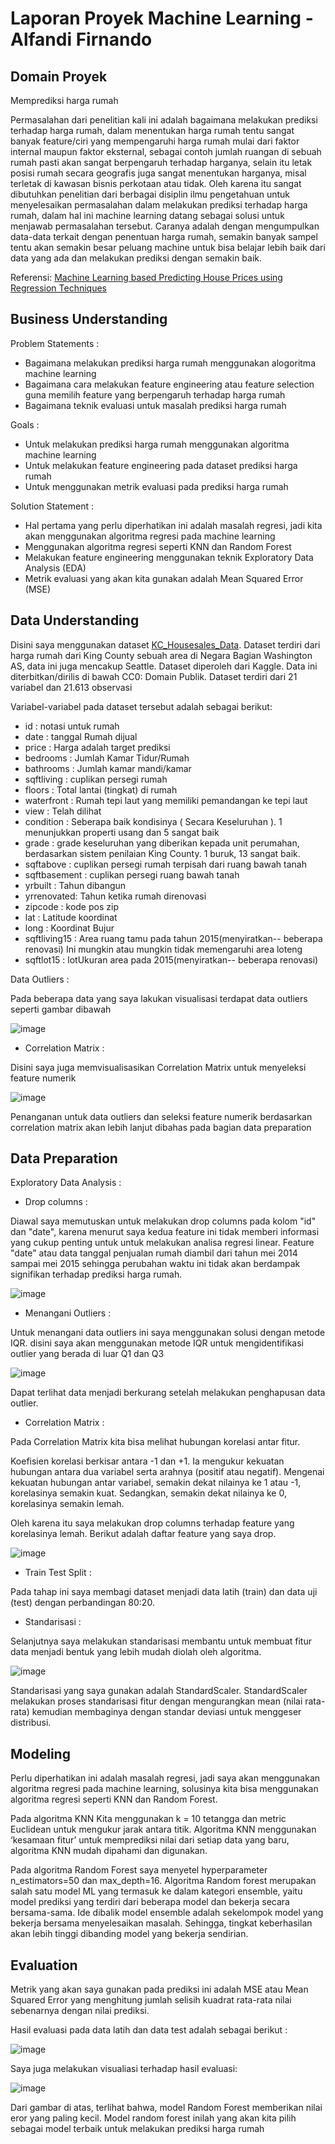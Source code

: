 # Laporan Proyek Machine Learning - Alfandi Firnando

## Domain Proyek

Memprediksi harga rumah

Permasalahan dari penelitian kali ini adalah bagaimana melakukan prediksi terhadap harga rumah, dalam menentukan harga rumah tentu sangat banyak feature/ciri yang mempengaruhi harga rumah mulai dari faktor internal maupun faktor eksternal, sebagai contoh jumlah ruangan di sebuah rumah pasti akan sangat berpengaruh terhadap harganya, selain itu letak posisi rumah secara geografis juga sangat menentukan harganya, misal terletak di kawasan bisnis perkotaan atau tidak. Oleh karena itu sangat dibutuhkan penelitian dari berbagai disiplin ilmu pengetahuan untuk menyelesaikan permasalahan dalam melakukan prediksi terhadap harga rumah, dalam hal ini machine learning datang sebagai solusi untuk menjawab permasalahan tersebut. Caranya adalah dengan mengumpulkan data-data terkait dengan penentuan harga rumah, semakin banyak sampel tentu akan semakin besar peluang machine untuk bisa belajar lebih baik dari data yang ada dan melakukan prediksi dengan semakin baik.

Referensi: [Machine Learning based Predicting House Prices using Regression Techniques](https://ieeexplore.ieee.org/abstract/document/9074952)

## Business Understanding

Problem Statements :
- Bagaimana melakukan prediksi harga rumah menggunakan alogoritma machine learning
- Bagaimana cara melakukan feature engineering atau feature selection guna memilih feature yang berpengaruh terhadap harga rumah
- Bagaimana teknik evaluasi untuk masalah prediksi harga rumah

Goals :
- Untuk melakukan prediksi harga rumah menggunakan algoritma machine learning
- Untuk melakukan feature engineering pada dataset prediksi harga rumah
- Untuk menggunakan metrik evaluasi pada prediksi harga rumah

Solution Statement : 

- Hal pertama yang perlu diperhatikan ini adalah masalah regresi, jadi kita akan menggunakan algoritma regresi pada machine learning
- Menggunakan algoritma regresi seperti KNN dan Random Forest
- Melakukan feature engineering menggunakan teknik Exploratory Data Analysis (EDA)
- Metrik evaluasi yang akan kita gunakan adalah Mean Squared Error (MSE)

## Data Understanding

Disini saya menggunakan dataset [KC_Housesales_Data](https://www.kaggle.com/swathiachath/kc-housesales-data).
Dataset terdiri dari harga rumah dari King County sebuah area di Negara Bagian Washington AS, data ini juga mencakup Seattle. Dataset diperoleh dari Kaggle. Data ini diterbitkan/dirilis di bawah CC0: Domain Publik. Dataset terdiri dari 21 variabel dan 21.613 observasi

Variabel-variabel pada dataset tersebut adalah sebagai berikut:
- id : notasi untuk rumah
- date : tanggal Rumah dijual
- price : Harga adalah target prediksi
- bedrooms : Jumlah Kamar Tidur/Rumah
- bathrooms : Jumlah kamar mandi/kamar
- sqftliving : cuplikan persegi rumah
- floors : Total lantai (tingkat) di rumah
- waterfront : Rumah tepi laut yang memiliki pemandangan ke tepi laut
- view : Telah dilihat
- condition :  Seberapa baik kondisinya ( Secara Keseluruhan ). 1 menunjukkan properti usang dan 5 sangat baik
- grade : grade keseluruhan yang diberikan kepada unit perumahan, berdasarkan sistem penilaian King County. 1 buruk, 13 sangat baik.
- sqftabove : cuplikan persegi rumah terpisah dari ruang bawah tanah
- sqftbasement :  cuplikan persegi ruang bawah tanah
- yrbuilt : Tahun dibangun 
- yrrenovated: Tahun ketika rumah direnovasi
- zipcode : kode pos zip
- lat : Latitude koordinat
- long : Koordinat Bujur
- sqftliving15 : Area ruang tamu pada tahun 2015(menyiratkan-- beberapa renovasi) Ini mungkin atau mungkin tidak memengaruhi area loteng
- sqftlot15 : lotUkuran area pada 2015(menyiratkan-- beberapa renovasi)

Data Outliers :

Pada beberapa data yang saya lakukan visualisasi terdapat data outliers seperti gambar dibawah

![image](https://user-images.githubusercontent.com/50938896/156042655-cfac108b-d244-455d-aa62-52d5a275e23d.png)

- Correlation Matrix :

Disini saya juga memvisualisasikan Correlation Matrix untuk menyeleksi feature numerik

![image](https://user-images.githubusercontent.com/50938896/156177747-525a0c5a-d7af-4555-a6ac-b1bc67329a70.png)

Penanganan untuk data outliers dan seleksi feature numerik berdasarkan correlation matrix akan lebih lanjut dibahas pada bagian data preparation

## Data Preparation

Exploratory Data Analysis : 

- Drop columns :

Diawal saya memutuskan untuk melakukan drop columns pada kolom "id" dan "date", karena menurut saya kedua feature ini tidak memberi informasi yang cukup penting untuk untuk melakukan analisa regresi linear. Feature "date" atau data tanggal penjualan rumah diambil dari tahun mei 2014 sampai mei 2015 sehingga perubahan waktu ini tidak akan berdampak signifikan terhadap prediksi harga rumah.

![image](https://user-images.githubusercontent.com/50938896/156179844-783b1202-23f6-4693-9440-591b10ef68c2.png)

- Menangani Outliers :

Untuk menangani data outliers ini saya menggunakan solusi dengan metode IQR. disini saya akan menggunakan metode IQR untuk mengidentifikasi outlier yang berada di luar Q1 dan Q3

![image](https://user-images.githubusercontent.com/50938896/156042971-7d8319c7-e1f9-4a7e-a6d6-dabaf95a4914.png)

Dapat terlihat data menjadi berkurang setelah melakukan penghapusan data outlier.

- Correlation Matrix :

Pada Correlation Matrix kita bisa melihat hubungan korelasi antar fitur. 

Koefisien korelasi berkisar antara -1 dan +1. Ia mengukur kekuatan hubungan antara dua variabel serta arahnya (positif atau negatif). Mengenai kekuatan hubungan antar variabel, semakin dekat nilainya ke 1 atau -1, korelasinya semakin kuat. Sedangkan, semakin dekat nilainya ke 0, korelasinya semakin lemah.

Oleh karena itu saya melakukan drop columns terhadap feature yang korelasinya lemah. Berikut adalah daftar feature yang saya drop.

![image](https://user-images.githubusercontent.com/50938896/156178411-bce53fdd-b3ad-42af-abe5-0888ff7de02c.png)

- Train Test Split :

Pada tahap ini saya membagi dataset menjadi data latih (train) dan data uji (test) dengan perbandingan 80:20.

- Standarisasi :

Selanjutnya saya melakukan standarisasi membantu untuk membuat fitur data menjadi bentuk yang lebih mudah diolah oleh algoritma.

![image](https://user-images.githubusercontent.com/50938896/156043819-1ce59b06-387a-46bf-8448-c67a24757793.png)

Standarisasi yang saya gunakan adalah StandardScaler. StandardScaler melakukan proses standarisasi fitur dengan mengurangkan mean (nilai rata-rata) kemudian membaginya dengan standar deviasi untuk menggeser distribusi.

## Modeling

Perlu diperhatikan ini adalah masalah regresi, jadi saya akan menggunakan algoritma regresi pada machine learning, solusinya kita bisa menggunakan algoritma regresi seperti KNN dan Random Forest. 

Pada algoritma KNN Kita menggunakan k = 10 tetangga dan metric Euclidean untuk mengukur jarak antara titik. Algoritma KNN menggunakan ‘kesamaan fitur’ untuk memprediksi nilai dari setiap data yang baru,  algoritma KNN mudah dipahami dan digunakan.

Pada algoritma Random Forest saya menyetel hyperparameter n_estimators=50 dan max_depth=16. Algoritma Random forest merupakan salah satu model ML yang termasuk ke dalam kategori ensemble, yaitu model prediksi yang terdiri dari beberapa model dan bekerja secara bersama-sama. Ide dibalik model ensemble adalah sekelompok model yang bekerja bersama menyelesaikan masalah. Sehingga, tingkat keberhasilan akan lebih tinggi dibanding model yang bekerja sendirian.

## Evaluation

Metrik yang akan saya gunakan pada prediksi ini adalah MSE atau Mean Squared Error yang menghitung jumlah selisih kuadrat rata-rata nilai sebenarnya dengan nilai prediksi.

Hasil evaluasi pada data latih dan data test adalah sebagai berikut :

![image](https://user-images.githubusercontent.com/50938896/156216244-082b218a-afbe-4260-98f4-f7bc2c4e1c61.png)

Saya juga melakukan visualiasi terhadap hasil evaluasi:

![image](https://user-images.githubusercontent.com/50938896/156216301-f5e32d8a-3c59-4605-9ea8-8634ccc49484.png)

Dari gambar di atas, terlihat bahwa, model Random Forest memberikan nilai eror yang paling kecil. Model random forest inilah yang akan kita pilih sebagai model terbaik untuk melakukan prediksi harga rumah
